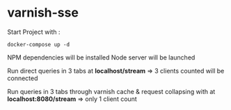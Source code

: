 # varnish-sse

Start Project with :

    docker-compose up -d

NPM dependencies will be installed
Node server will be launched
    
Run direct queries in 3 tabs at **localhost/stream** => 3 clients counted will be connected

Run queries in 3 tabs through varnish cache & request collapsing with at **localhost:8080/stream** => only 1 client count
 
 
